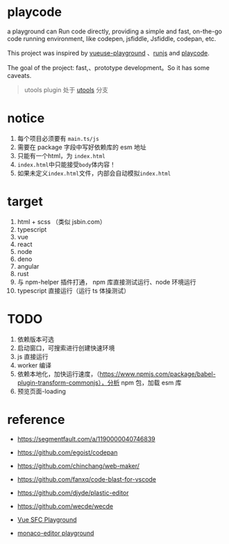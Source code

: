 # playcode

a playground can Run code directly, providing a simple and fast, on-the-go code running environment, like codepen, jsfiddle, Jsfiddle, codepan, etc.

This project was inspired by [vueuse-playground](https://github.com/wheatjs/vueuse-playground)
、[runjs](https://runjs.app/) and [playcode](https://playcode.io/).

The goal of the project: fast,、prototype development。So it has some caveats.

> utools plugin 处于 [utools](https://github.com/ChandlerVer5/playcode/tree/utools) 分支


# notice
1. 每个项目必须要有 `main.ts/js`
2. 需要在 package 字段中写好依赖库的 esm 地址
3. 只能有一个html，为 `index.html`
4. `index.html`中只能接受`body`体内容！
5. 如果未定义`index.html`文件，内部会自动模拟`index.html` 


# target
1. html + scss （类似 jsbin.com）
2. typescript
3. vue
4. react
5. node
6. deno
7. angular
8. rust
9. 与 npm-helper 插件打通， npm 库直接测试运行、node 环境运行
10. typescript 直接运行（运行 ts 体操测试）

# TODO
1. 依赖版本可选
2. 启动窗口，可搜索进行创建快速环境
3. js 直接运行
4. worker 编译
5. 依赖本地化，加快运行速度，（https://www.npmjs.com/package/babel-plugin-transform-commonjs），分析 npm 包，加载 esm 库
6. 预览页面-loading


# reference
* https://segmentfault.com/a/1190000040746839

* https://github.com/egoist/codepan

* https://github.com/chinchang/web-maker/

* https://github.com/fanxq/code-blast-for-vscode

* https://github.com/djyde/plastic-editor

* https://github.com/wecde/wecde

* [Vue SFC Playground](https://sfc.vuejs.org/)

* [monaco-editor playground](https://microsoft.github.io/monaco-editor/playground.html)




